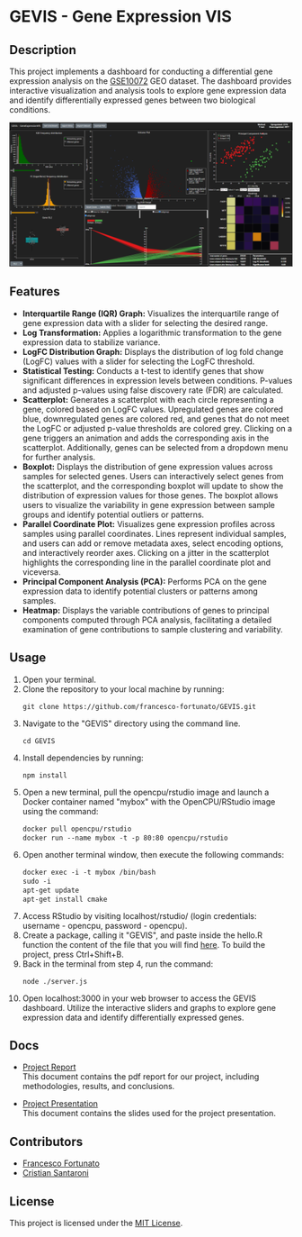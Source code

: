 # GEVIS - Gene Expression VIS

## Description

This project implements a dashboard for conducting a differential gene expression analysis on the [GSE10072](https://www.ncbi.nlm.nih.gov/geo/query/acc.cgi?acc=GSE10072) GEO dataset. The dashboard provides interactive visualization and analysis tools to explore gene expression data and identify differentially expressed genes between two biological conditions.

<img src="pictures/GEVIS Dashboard.png" alt="Dashboard Image" style="max-width: 100%; height: auto;">

## Features

- **Interquartile Range (IQR) Graph:** Visualizes the interquartile range of gene expression data with a slider for selecting the desired range.
- **Log Transformation:** Applies a logarithmic transformation to the gene expression data to stabilize variance.
- **LogFC Distribution Graph:** Displays the distribution of log fold change (LogFC) values with a slider for selecting the LogFC threshold.
- **Statistical Testing:** Conducts a t-test to identify genes that show significant differences in expression levels between conditions. P-values and adjusted p-values using false discovery rate (FDR) are calculated.
- **Scatterplot:** Generates a scatterplot with each circle representing a gene, colored based on LogFC values. Upregulated genes are colored blue, downregulated genes are colored red, and genes that do not meet the LogFC or adjusted p-value thresholds are colored grey. Clicking on a gene triggers an animation and adds the corresponding axis in the scatterplot. Additionally, genes can be selected from a dropdown menu for further analysis.
- **Boxplot:** Displays the distribution of gene expression values across samples for selected genes. Users can interactively select genes from the scatterplot, and the corresponding boxplot will update to show the distribution of expression values for those genes. The boxplot allows users to visualize the variability in gene expression between sample groups and identify potential outliers or patterns.
- **Parallel Coordinate Plot:** Visualizes gene expression profiles across samples using parallel coordinates. Lines represent individual samples, and users can add or remove metadata axes, select encoding options, and interactively reorder axes. Clicking on a jitter in the scatterplot highlights the corresponding line in the parallel coordinate plot and viceversa.
- **Principal Component Analysis (PCA):** Performs PCA on the gene expression data to identify potential clusters or patterns among samples.
- **Heatmap:** Displays the variable contributions of genes to principal components computed through PCA analysis, facilitating a detailed examination of gene contributions to sample clustering and variability.

## Usage

1. Open your terminal.
2. Clone the repository to your local machine by running:
    ```
    git clone https://github.com/francesco-fortunato/GEVIS.git
    ```
3. Navigate to the "GEVIS" directory using the command line.
    ```
    cd GEVIS
    ```
4. Install dependencies by running:
    ```
    npm install
    ```
5. Open a new terminal, pull the opencpu/rstudio image and launch a Docker container named "mybox" with the OpenCPU/RStudio image using the command:
    ```
    docker pull opencpu/rstudio
    docker run --name mybox -t -p 80:80 opencpu/rstudio
    ```
6. Open another terminal window, then execute the following commands:
    ```
    docker exec -i -t mybox /bin/bash
    sudo -i
    apt-get update
    apt-get install cmake
    ```
7. Access RStudio by visiting localhost/rstudio/ (login credentials: username - opencpu, password - opencpu).
8. Create a package, calling it "GEVIS", and paste inside the hello.R function the content of the file that you will find [here](GEVIS/R/hello.R). To build the project, press Ctrl+Shift+B.
9. Back in the terminal from step 4, run the command:
    ```
    node ./server.js
    ```
10. Open localhost:3000 in your web browser to access the GEVIS dashboard. Utilize the interactive sliders and graphs to explore gene expression data and identify differentially expressed genes.

## Docs

- [Project Report](docs/pdf/GEVIS.pdf)  
  This document contains the pdf report for our project, including methodologies, results, and conclusions.

- [Project Presentation](https://docs.google.com/presentation/d/1ZU2Z-0I1FXjg4zcnIxp9G5TC15fB4vIK7RZeQ4DTJkc/edit?usp=sharing)  
  This document contains the slides used for the project presentation.

## Contributors

- [Francesco Fortunato](https://github.com/francesco-fortunato)
- [Cristian Santaroni](https://github.com/Cristian-Santaroni)

## License

This project is licensed under the [MIT License](LICENSE).
